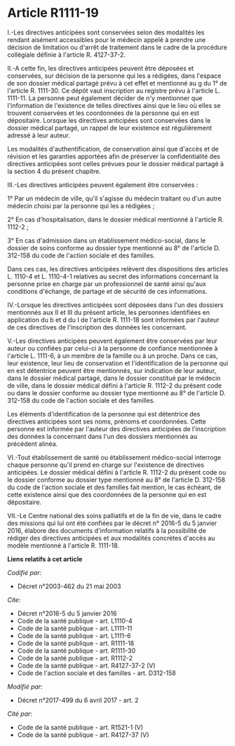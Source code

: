 # Article R1111-19

I.-Les directives anticipées sont conservées selon des modalités les rendant aisément accessibles pour le médecin appelé à
prendre une décision de limitation ou d'arrêt de traitement dans le cadre de la procédure collégiale définie à l'article R.
4127-37-2. 

II.-A cette fin, les directives anticipées peuvent être déposées et conservées, sur décision de la personne qui les a
rédigées, dans l'espace de son dossier médical partagé prévu à cet effet et mentionné au g du 1° de l'article R. 1111-30. Ce
dépôt vaut inscription au registre prévu à l'article L. 1111-11. La personne peut également décider de n'y mentionner que
l'information de l'existence de telles directives ainsi que le lieu où elles se trouvent conservées et les coordonnées de la
personne qui en est dépositaire. Lorsque les directives anticipées sont conservées dans le dossier médical partagé, un rappel
de leur existence est régulièrement adressé à leur auteur. 

Les modalités d'authentification, de conservation ainsi que d'accès et de révision et les garanties apportées afin de
préserver la confidentialité des directives anticipées sont celles prévues pour le dossier médical partagé à la section 4 du
présent chapitre. 

III.-Les directives anticipées peuvent également être conservées : 

1° Par un médecin de ville, qu'il s'agisse du médecin traitant ou d'un autre médecin choisi par la personne qui les a
rédigées ; 

2° En cas d'hospitalisation, dans le dossier médical mentionné à l'article R. 1112-2 ; 

3° En cas d'admission dans un établissement médico-social, dans le dossier de soins conforme au dossier type mentionné au 8°
de l'article D. 312-158 du code de l'action sociale et des familles. 

Dans ces cas, les directives anticipées relèvent des dispositions des articles L. 1110-4 et L. 1110-4-1 relatives au secret
des informations concernant la personne prise en charge par un professionnel de santé ainsi qu'aux conditions d'échange, de
partage et de sécurité de ces informations. 

IV.-Lorsque les directives anticipées sont déposées dans l'un des dossiers mentionnés aux II et III du présent article, les
personnes identifiées en application du b et d du I de l'article R. 1111-18 sont informées par l'auteur de ces directives de
l'inscription des données les concernant. 

V.-Les directives anticipées peuvent également être conservées par leur auteur ou confiées par celui-ci à la personne de
confiance mentionnée à l'article L. 1111-6, à un membre de la famille ou à un proche. Dans ce cas, leur existence, leur lieu
de conservation et l'identification de la personne qui en est détentrice peuvent être mentionnés, sur indication de leur
auteur, dans le dossier médical partagé, dans le dossier constitué par le médecin de ville, dans le dossier médical défini à
l'article R. 1112-2 du présent code ou dans le dossier conforme au dossier type mentionné au 8° de l'article D. 312-158 du
code de l'action sociale et des familles. 

Les éléments d'identification de la personne qui est détentrice des directives anticipées sont ses noms, prénoms et
coordonnées. Cette personne est informée par l'auteur des directives anticipées de l'inscription des données la concernant
dans l'un des dossiers mentionnés au précédent alinéa. 

VI.-Tout établissement de santé ou établissement médico-social interroge chaque personne qu'il prend en charge sur
l'existence de directives anticipées. Le dossier médical défini à l'article R. 1112-2 du présent code ou le dossier conforme
au dossier type mentionné au 8° de l'article D. 312-158 du code de l'action sociale et des familles fait mention, le cas
échéant, de cette existence ainsi que des coordonnées de la personne qui en est dépositaire. 

VII.-Le Centre national des soins palliatifs et de la fin de vie, dans le cadre des missions qui lui ont été confiées par le
décret n° 2016-5 du 5 janvier 2016, élabore des documents d'information relatifs à la possibilité de rédiger des directives
anticipées et aux modalités concrètes d'accès au modèle mentionné à l'article R. 1111-18.

**Liens relatifs à cet article**

_Codifié par_:

  - Décret n°2003-462 du 21 mai 2003

_Cite_:

  - Décret n°2016-5 du 5 janvier 2016
  - Code de la santé publique - art. L1110-4
  - Code de la santé publique - art. L1111-11
  - Code de la santé publique - art. L1111-6
  - Code de la santé publique - art. R1111-18
  - Code de la santé publique - art. R1111-30
  - Code de la santé publique - art. R1112-2
  - Code de la santé publique - art. R4127-37-2 (V)
  - Code de l'action sociale et des familles - art. D312-158

_Modifié par_:

  - Décret n°2017-499 du 6 avril 2017 - art. 2

_Cité par_:

  - Code de la santé publique - art. R1521-1 (V)
  - Code de la santé publique - art. R4127-37 (V)
